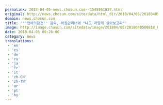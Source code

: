 ```yaml
---
permalink: 2018-04-05-news.chosun.com--1548961839.html
original: http://news.chosun.com/site/data/html_dir/2018/04/05/2018040500843.html
domain: news.chosun.com
title: '''연애의참견'' 김숙, 어장관리녀에 "나도 저렇게 살아보고파"'
image: http://image.chosun.com/sitedata/image/201804/05/2018040500818_0.jpg
date: 2018-04-05 00:26:00
category: news
translations: 
 - 'en'
 - 'es'
 - 'de'
 - 'ru'
 - 'ja'
 - 'fr'
 - 'it'
 - 'zh-CN'
 - 'zh-TW'
 - 'ar'
 - 'pt'
 - 'hy'
---
```


